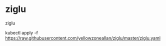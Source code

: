 # ziglu
ziglu


kubectl apply -f https://raw.githubusercontent.com/yellowzoneallan/ziglu/master/ziglu.yaml
